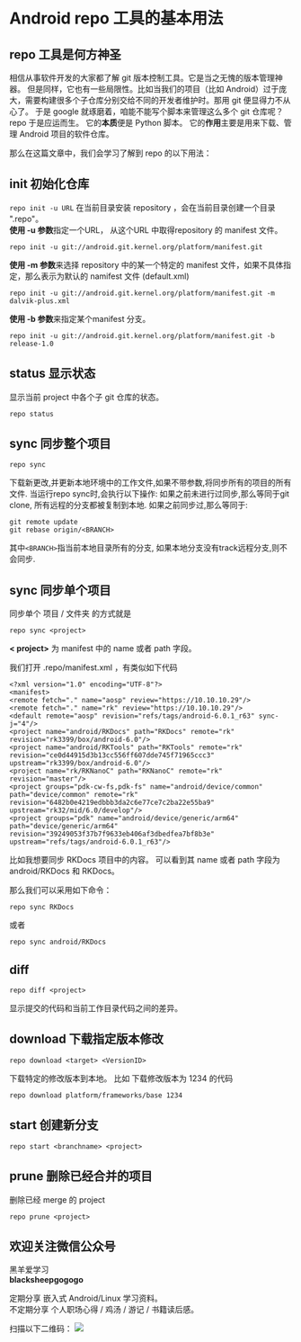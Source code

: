# Android repo 工具的基本用法

## repo 工具是何方神圣
相信从事软件开发的大家都了解 git 版本控制工具。它是当之无愧的版本管理神器。
但是同样，它也有一些局限性。比如当我们的项目（比如 Android）过于庞大，需要构建很多个子仓库分别交给不同的开发者维护时。那用 git 便显得力不从心了。
于是 google 就琢磨着，咱能不能写个脚本来管理这么多个 git 仓库呢？
repo 于是应运而生。
它的**本质**便是 Python 脚本。
它的**作用**主要是用来下载、管理 Android 项目的软件仓库。

那么在这篇文章中，我们会学习了解到 repo 的以下用法：

## init 初始化仓库
`repo init -u URL`
在当前目录安装 repository ，会在当前目录创建一个目录 ".repo"。<br>**使用 -u 参数**指定一个URL， 从这个URL 中取得repository 的 manifest 文件。
```
repo init -u git://android.git.kernel.org/platform/manifest.git
```
**使用 -m 参数**来选择 repository 中的某一个特定的 manifest 文件，如果不具体指定，那么表示为默认的 namifest 文件 (default.xml)
```
repo init -u git://android.git.kernel.org/platform/manifest.git -m dalvik-plus.xml
```
**使用 -b 参数**来指定某个manifest 分支。
```
repo init -u git://android.git.kernel.org/platform/manifest.git -b release-1.0
```

## status 显示状态
显示当前 project 中各个子 git 仓库的状态。
```
repo status
```

## sync 同步整个项目
```
repo sync
```
下载新更改,并更新本地环境中的工作文件,如果不带参数,将同步所有的项目的所有文件.
当运行repo sync时,会执行以下操作:
如果之前未进行过同步,那么等同于git clone, 所有远程的分支都被复制到本地.
如果之前同步过,那么等同于:
```
git remote update 
git rebase origin/<BRANCH>
```
其中`<BRANCH>`指当前本地目录所有的分支, 如果本地分支没有track远程分支,则不会同步.

## sync 同步单个项目
同步单个 项目 / 文件夹 的方式就是
```
repo sync <project>
```
**< project>** 为 manifest 中的 name 或者 path 字段。

我们打开 .repo/manifest.xml ，有类似如下代码
```
<?xml version="1.0" encoding="UTF-8"?>
<manifest>
<remote fetch="." name="aosp" review="https://10.10.10.29"/>
<remote fetch="." name="rk" review="https://10.10.10.29"/>
<default remote="aosp" revision="refs/tags/android-6.0.1_r63" sync-j="4"/>
<project name="android/RKDocs" path="RKDocs" remote="rk" revision="rk3399/box/android-6.0"/>
<project name="android/RKTools" path="RKTools" remote="rk" revision="ce0d44915d3b13cc556ff607dde745f71965ccc3" upstream="rk3399/box/android-6.0"/>
<project name="rk/RKNanoC" path="RKNanoC" remote="rk" revision="master"/>
<project groups="pdk-cw-fs,pdk-fs" name="android/device/common" path="device/common" remote="rk" revision="6482b0e4219edbbb3da2c6e77ce7c2ba22e55ba9" upstream="rk32/mid/6.0/develop"/>
<project groups="pdk" name="android/device/generic/arm64" path="device/generic/arm64" revision="39249053f37b7f9633eb406af3dbedfea7bf8b3e" upstream="refs/tags/android-6.0.1_r63"/>
```
比如我想要同步 RKDocs 项目中的内容。
可以看到其 name 或者 path 字段为 android/RKDocs 和 RKDocs。

那么我们可以采用如下命令：
```
repo sync RKDocs
```
或者
```
repo sync android/RKDocs
```

## diff
```
repo diff <project>
```
显示提交的代码和当前工作目录代码之间的差异。

## download 下载指定版本修改
```
repo download <target> <VersionID>
```
下载特定的修改版本到本地。
比如 下载修改版本为 1234 的代码
```
repo download platform/frameworks/base 1234 
```

## start 创建新分支
```
repo start <branchname> <project>
```

## prune 删除已经合并的项目
删除已经 merge 的 project
```
repo prune <project>
```



## 欢迎关注微信公众号
黑羊爱学习<br>**blacksheepgogogo**

定期分享 嵌入式 Android/Linux 学习资料。<br>不定期分享 个人职场心得 / 鸡汤 / 游记 / 书籍读后感。

扫描以下二维码：
![](http://ww1.sinaimg.cn/large/ba061518gy1fjskczerf6j20p00f0jx7.jpg)
